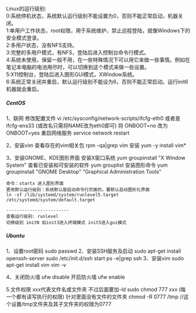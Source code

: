 Linux的运行级别:   
0:系统停机状态，系统默认运行级别不能设置为0，否则不能正常启动，机器关闭。  
1:单用户工作状态，root权限，用于系统维护，禁止远程登陆，就像Windows下的安全模式登录。  
2:多用户状态，没有NFS支持。  
3:完整的多用户模式，有NFS，登陆后进入控制台命令行模式。  
4:系统未使用，保留一般不用，在一些特殊情况下可以用它来做一些事情。例如在笔记本电脑的电池用尽时，可以切换到这个模式来做一些设置。  
5:X11控制台，登陆后进入图形GUI模式，XWindow系统。  
6:系统正常关闭并重启，默认运行级别不能设为6，否则不能正常启动。运行init6机器就会重启。


##### CentOS
1、联网
	修改配置文件 vi /etc/sysconfig/network-scripts/ifcfg-eth0  或者是 ifcfg-ens33 (或改名只需将NAME改为eth0即可)
	将 ONBOOT=no 改为 ONBOOT=yes
	重启网络服务 service network restart
	
2、安装vim
	查看存在的vim相关包
	rpm -qa|grep vim
	安装
	yum -y install vim*

3、安装GNOME、KDE图形界面
	安装X窗口系统 yum groupinstall "X Window System"
	查看已安装和可安装的软件 yum grouplist
	安装图形命令 yum groupinstall "GNOME Desktop" "Graphical Administration Tools"
	
	命令：startx 进入图形界面
	更改默认运行级别：系统默认是启动命令行页面的，要默认启动图形化界面
	ln -sf /lib/systemd/system/runlevel5.target /etc/systemd/system/default.target
	
	------------------------
	查看运行级别: runlevel
	切换级别 initN 如init3进入终端模式 init5进入gui模式
	

##### Ubuntu
1、设置root密码
  sudo passwd
2、安装SSH服务及启动
  sudo apt-get install openssh-server
  sudo /etc/init.d/ssh start
  ps -e|grep ssh
3、安装vim
  sudo apt-get install vim
  vim -v
  
4、关闭防火墙 ufw disable
      开启防火墙  ufw enable   
      
5.文件权限  xxx代表文件名或文件夹 不过后面要加-ld
  sudo chmod 777 xxx (每一个都有读写执行的权限) 针对里面没有文件的文件夹
  chmod -R 0777 /tmp  //这个设置/tmp文件夹及其子文件夹的权限为0777
  
  
        

